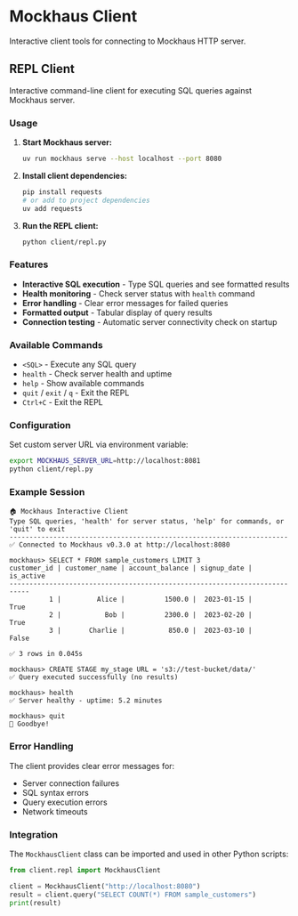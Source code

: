 # Mockhaus Client

Interactive client tools for connecting to Mockhaus HTTP server.

## REPL Client

Interactive command-line client for executing SQL queries against Mockhaus server.

### Usage

1. **Start Mockhaus server:**
   ```bash
   uv run mockhaus serve --host localhost --port 8080
   ```

2. **Install client dependencies:**
   ```bash
   pip install requests
   # or add to project dependencies
   uv add requests
   ```

3. **Run the REPL client:**
   ```bash
   python client/repl.py
   ```

### Features

- **Interactive SQL execution** - Type SQL queries and see formatted results
- **Health monitoring** - Check server status with `health` command
- **Error handling** - Clear error messages for failed queries
- **Formatted output** - Tabular display of query results
- **Connection testing** - Automatic server connectivity check on startup

### Available Commands

- `<SQL>` - Execute any SQL query
- `health` - Check server health and uptime
- `help` - Show available commands
- `quit` / `exit` / `q` - Exit the REPL
- `Ctrl+C` - Exit the REPL

### Configuration

Set custom server URL via environment variable:
```bash
export MOCKHAUS_SERVER_URL=http://localhost:8081
python client/repl.py
```

### Example Session

```
🏠 Mockhaus Interactive Client
Type SQL queries, 'health' for server status, 'help' for commands, or 'quit' to exit
----------------------------------------------------------------------
✅ Connected to Mockhaus v0.3.0 at http://localhost:8080

mockhaus> SELECT * FROM sample_customers LIMIT 3
customer_id | customer_name | account_balance | signup_date |    is_active
---------------------------------------------------------------------------
          1 |         Alice |          1500.0 |  2023-01-15 |         True
          2 |           Bob |          2300.0 |  2023-02-20 |         True
          3 |       Charlie |           850.0 |  2023-03-10 |        False

✅ 3 rows in 0.045s

mockhaus> CREATE STAGE my_stage URL = 's3://test-bucket/data/'
✅ Query executed successfully (no results)

mockhaus> health
✅ Server healthy - uptime: 5.2 minutes

mockhaus> quit
👋 Goodbye!
```

### Error Handling

The client provides clear error messages for:
- Server connection failures
- SQL syntax errors
- Query execution errors
- Network timeouts

### Integration

The `MockhausClient` class can be imported and used in other Python scripts:

```python
from client.repl import MockhausClient

client = MockhausClient("http://localhost:8080")
result = client.query("SELECT COUNT(*) FROM sample_customers")
print(result)
```